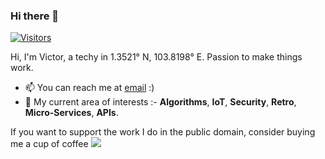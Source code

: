 ### Hi there 👋

<!--
**vtancs/vtancs** is a ✨ _special_ ✨ repository because its `README.md` (this file) appears on your GitHub profile.

Here are some ideas to get you started:

- 🔭 I’m currently working on ...
- 🌱 I’m currently learning ...
- 👯 I’m looking to collaborate on ...
- 🤔 I’m looking for help with ...
- 💬 Ask me about ...
- 📫 How to reach me: ...
- 😄 Pronouns: ...
- ⚡ Fun fact: ...
-->

[![Visitors](https://api.visitorbadge.io/api/visitors?path=https%3A%2F%2Fgithub.com%2Fvtancs&labelColor=%23ff8a65&countColor=%23263759)](https://visitorbadge.io/status?path=https%3A%2F%2Fgithub.com%2Fvtancs)
<br />

Hi, I'm Victor, a techy in 1.3521° N, 103.8198° E. Passion to make things work.

- 📫 You can reach me at [email](mailto:vtancs@gmail.com) :)
- 💬 My current area of interests :- **Algorithms**, **IoT**, **Security**, **Retro**, **Micro-Services**, **APIs**.

If you want to support the work I do in the public domain, consider buying me a cup of coffee
<a href="https://www.buymeacoffee.com/vtancs">
  <img src="https://img.shields.io/badge/Buy%20me%20a%20-coffee-ff5f5f?style=flat-square&logo=buy-me-a-coffee">
</a>
